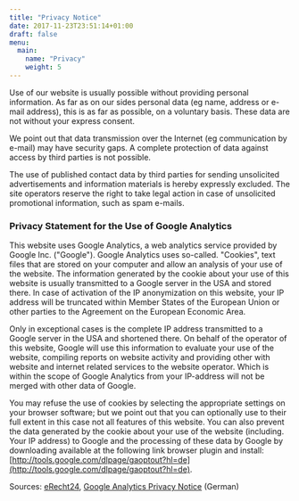 ```yaml
---
title: "Privacy Notice"
date: 2017-11-23T23:51:14+01:00
draft: false
menu:
  main:
    name: "Privacy"
    weight: 5
---
```


Use of our website is usually possible without providing personal information. As far as on our sides personal data (eg name, address or e-mail address), this is as far as possible, on a voluntary basis. These data are not without your express consent.

We point out that data transmission over the Internet (eg communication by e-mail) may have security gaps. A complete protection of data against access by third parties is not possible.

The use of published contact data by third parties for sending unsolicited advertisements and information materials is hereby expressly excluded. The site operators reserve the right to take legal action in case of unsolicited promotional information, such as spam e-mails.

### Privacy Statement for the Use of Google Analytics

This website uses Google Analytics, a web analytics service provided by Google Inc. ("Google"). Google Analytics uses so-called. "Cookies", text files that are stored on your computer and allow an analysis of your use of the website. The information generated by the cookie about your use of this website is usually transmitted to a Google server in the USA and stored there. In case of activation of the IP anonymization on this website, your IP address will be truncated within Member States of the European Union or other parties to the Agreement on the European Economic Area.

Only in exceptional cases is the complete IP address transmitted to a Google server in the USA and shortened there. On behalf of the operator of this website, Google will use this information to evaluate your use of the website, compiling reports on website activity and providing other with website and internet related services to the website operator. Which is within the scope of Google Analytics from your IP-address will not be merged with other data of Google.

You may refuse the use of cookies by selecting the appropriate settings on your browser software; but we point out that you can optionally use to their full extent in this case not all features of this website. You can also prevent the data generated by the cookie about your use of the website (including. Your IP address) to Google and the processing of these data by Google by downloading available at the following link browser plugin and install: [http://tools.google.com/dlpage/gaoptout?hl=de](http://tools.google.com/dlpage/gaoptout?hl=de).

Sources: [eRecht24](http://www.e-recht24.de/muster-datenschutzerklaerung.html), [Google Analytics Privacy Notice](http://www.google.com/intl/de/analytics/learn/privacy.html) (German)